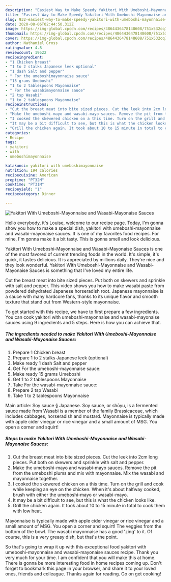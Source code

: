 ```yaml
---
description: "Easiest Way to Make Speedy Yakitori With Umeboshi-Mayonnaise and Wasabi-Mayonaise Sauces"
title: "Easiest Way to Make Speedy Yakitori With Umeboshi-Mayonnaise and Wasabi-Mayonaise Sauces"
slug: 932-easiest-way-to-make-speedy-yakitori-with-umeboshi-mayonnaise-and-wasabi-mayonaise-sauces
date: 2020-08-06T02:44:50.312Z
image: https://img-global.cpcdn.com/recipes/4864436478148608/751x532cq70/yakitori-with-umeboshi-mayonnaise-and-wasabi-mayonaise-sauces-recipe-main-photo.jpg
thumbnail: https://img-global.cpcdn.com/recipes/4864436478148608/751x532cq70/yakitori-with-umeboshi-mayonnaise-and-wasabi-mayonaise-sauces-recipe-main-photo.jpg
cover: https://img-global.cpcdn.com/recipes/4864436478148608/751x532cq70/yakitori-with-umeboshi-mayonnaise-and-wasabi-mayonaise-sauces-recipe-main-photo.jpg
author: Nathaniel Gross
ratingvalue: 4.8
reviewcount: 19522
recipeingredient:
- "1 Chicken breast"
- "1 to 2 stalks Japanese leek optional"
- "1 dash Salt and pepper"
- " For the umeboshimayonnaise sauce"
- "15 grams Umeboshi"
- "1 to 2 tablespoons Mayonnaise"
- " For the wasabimayonnaise sauce"
- "2 tsp Wasabi"
- "1 to 2 tablespoons Mayonnaise"
recipeinstructions:
- "Cut the breast meat into bite sized pieces. Cut the leek into 2cm long pieces. Put both on skewers and sprinkle with salt and pepper."
- "Make the umeboshi-mayo and wasabi-mayo sauces. Remove the pit from the umeboshi plums and mix with mayonnaise. Mix the wasabi and mayonnaise together."
- "I cooked the skewered chicken on a this time. Turn on the grill and cook while keeping an eye on the chicken. When it&#39;s about halfway cooked, brush with either the umeboshi-mayo or wasabi-mayo."
- "It may be a bit difficult to see, but this is what the chicken looks like."
- "Grill the chicken again. It took about 10 to 15 minute in total to cook them with low heat."
categories:
- Recipe
tags:
- yakitori
- with
- umeboshimayonnaise

katakunci: yakitori with umeboshimayonnaise 
nutrition: 194 calories
recipecuisine: American
preptime: "PT32M"
cooktime: "PT31M"
recipeyield: "1"
recipecategory: Dinner

---
```



![Yakitori With Umeboshi-Mayonnaise and Wasabi-Mayonaise Sauces](https://img-global.cpcdn.com/recipes/4864436478148608/751x532cq70/yakitori-with-umeboshi-mayonnaise-and-wasabi-mayonaise-sauces-recipe-main-photo.jpg)

Hello everybody, it's Louise, welcome to our recipe page. Today, I'm gonna show you how to make a special dish, yakitori with umeboshi-mayonnaise and wasabi-mayonaise sauces. It is one of my favorites food recipes. For mine, I'm gonna make it a bit tasty. This is gonna smell and look delicious.

Yakitori With Umeboshi-Mayonnaise and Wasabi-Mayonaise Sauces is one of the most favored of current trending foods in the world. It's simple, it's quick, it tastes delicious. It is appreciated by millions daily. They're nice and they look wonderful. Yakitori With Umeboshi-Mayonnaise and Wasabi-Mayonaise Sauces is something that I've loved my entire life.

Cut the breast meat into bite sized pieces. Put both on skewers and sprinkle with salt and pepper. This video shows you how to make wasabi paste from powdered dehydrated Japanese horseradish root. Japanese mayonnaise is a sauce with many hardcore fans, thanks to its unique flavor and smooth texture that stand out from Western-style mayonnaise.


To get started with this recipe, we have to first prepare a few ingredients. You can cook yakitori with umeboshi-mayonnaise and wasabi-mayonaise sauces using 9 ingredients and 5 steps. Here is how you can achieve that.

<!--inarticleads1-->

##### The ingredients needed to make Yakitori With Umeboshi-Mayonnaise and Wasabi-Mayonaise Sauces:

1. Prepare 1 Chicken breast
1. Prepare 1 to 2 stalks Japanese leek (optional)
1. Make ready 1 dash Salt and pepper
1. Get  For the umeboshi-mayonnaise sauce:
1. Make ready 15 grams Umeboshi
1. Get 1 to 2 tablespoons Mayonnaise
1. Take  For the wasabi-mayonnaise sauce:
1. Prepare 2 tsp Wasabi
1. Take 1 to 2 tablespoons Mayonnaise


Main article: Soy sauce § Japanese. Soy sauce, or shōyu, is a fermented sauce made from Wasabi is a member of the family Brassicaceae, which includes cabbages, horseradish and mustard. Mayonnaise is typically made with apple cider vinegar or rice vinegar and a small amount of MSG. You open a corner and squirt! 

<!--inarticleads2-->

##### Steps to make Yakitori With Umeboshi-Mayonnaise and Wasabi-Mayonaise Sauces:

1. Cut the breast meat into bite sized pieces. Cut the leek into 2cm long pieces. Put both on skewers and sprinkle with salt and pepper.
1. Make the umeboshi-mayo and wasabi-mayo sauces. Remove the pit from the umeboshi plums and mix with mayonnaise. Mix the wasabi and mayonnaise together.
1. I cooked the skewered chicken on a this time. Turn on the grill and cook while keeping an eye on the chicken. When it&#39;s about halfway cooked, brush with either the umeboshi-mayo or wasabi-mayo.
1. It may be a bit difficult to see, but this is what the chicken looks like.
1. Grill the chicken again. It took about 10 to 15 minute in total to cook them with low heat.


Mayonnaise is typically made with apple cider vinegar or rice vinegar and a small amount of MSG. You open a corner and squirt! The veggies from the bottom of the bowl. The wasabi mayonnaise has a good &#39;zing&#39; to it. Of course, this is a very greasy dish, but that&#39;s the point. 

So that's going to wrap it up with this exceptional food yakitori with umeboshi-mayonnaise and wasabi-mayonaise sauces recipe. Thank you very much for your time. I am confident that you will make this at home. There is gonna be more interesting food in home recipes coming up. Don't forget to bookmark this page in your browser, and share it to your loved ones, friends and colleague. Thanks again for reading. Go on get cooking!
